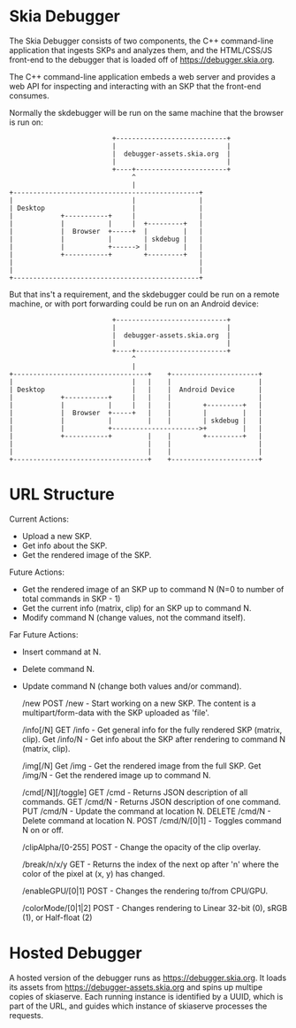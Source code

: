 Skia Debugger
=============

The Skia Debugger consists of two components, the C++ command-line application
that ingests SKPs and analyzes them, and the HTML/CSS/JS front-end to the
debugger that is loaded off of https://debugger.skia.org.

The C++ command-line application embeds a web server and provides a web API
for inspecting and interacting with an SKP that the front-end consumes.

Normally the skdebugger will be run on the same machine that the browser is
run on:

~~~~
                          +----------------------------+
                          |                            |
                          |  debugger-assets.skia.org  |
                          |                            |
                          +----+-----------------------+
                               ^
                               |
+-----------------------------------------------+
|                              |                |
| Desktop                      |                |
|            +-----------+     |                |
|            |           |     |  +---------+   |
|            |  Browser  +-----+  |         |   |
|            |           |        | skdebug |   |
|            |           +------> |         |   |
|            +-----------+        +---------+   |
|                                               |
|                                               |
+-----------------------------------------------+
~~~~

But that ins't a requirement, and the skdebugger could be run on a remote
machine, or with port forwarding could be run on an Android device:

~~~~
                          +----------------------------+
                          |                            |
                          |  debugger-assets.skia.org  |
                          |                            |
                          +----+-----------------------+
                               ^
                               |
+----------------------------------+    +----------------------+
|                              |   |    |                      |
| Desktop                      |   |    |  Android Device      |
|            +-----------+     |   |    |                      |
|            |           |     |   |    |        +---------+   |
|            |  Browser  +-----+   |    |        |         |   |
|            |           |         |    |        | skdebug |   |
|            |           +---------------------->+         |   |
|            +-----------+         |    |        +---------+   |
|                                  |    |                      |
|                                  |    |                      |
+----------------------------------+    +----------------------+
~~~~

URL Structure
=============

Current Actions:
  * Upload a new SKP.
  * Get info about the SKP.
  * Get the rendered image of the SKP.

Future Actions:
  * Get the rendered image of an SKP up to command N (N=0 to number of total commands in SKP - 1)
  * Get the current info (matrix, clip) for an SKP up to command N.
  * Modify command N (change values, not the command itself).

Far Future Actions:
  * Insert command at N.
  * Delete command N.
  * Update command N (change both values and/or command).


    /new
      POST /new - Start working on a new SKP. The content is a
          multipart/form-data with the SKP uploaded as 'file'.

    /info[/N]
      GET /info - Get general info for the fully rendered SKP (matrix, clip).
      Get /info/N - Get info about the SKP after rendering to command N (matrix, clip).

    /img[/N]
      Get /img - Get the rendered image from the full SKP.
      Get /img/N - Get the rendered image up to command N.

    /cmd[/N][/toggle]
      GET /cmd - Returns JSON description of all commands.
      GET /cmd/N - Returns JSON description of one command.
      PUT /cmd/N - Update the command at location N.
      DELETE /cmd/N - Delete command at location N.
      POST /cmd/N/[0|1] - Toggles command N on or off.

    /clipAlpha/[0-255]
      POST - Change the opacity of the clip overlay.

    /break/n/x/y
      GET - Returns the index of the next op after 'n'
        where the color of the pixel at (x, y) has changed.

    /enableGPU/[0|1]
      POST - Changes the rendering to/from CPU/GPU.

    /colorMode/[0|1|2]
      POST - Changes rendering to Linear 32-bit (0), sRGB (1), or Half-float (2)

Hosted Debugger
===============

A hosted version of the debugger runs as https://debugger.skia.org.
It loads its assets from https://debugger-assets.skia.org and spins
up multipe copies of skiaserve. Each running instance is identified
by a UUID, which is part of the URL, and guides which instance of
skiaserve processes the requests.
